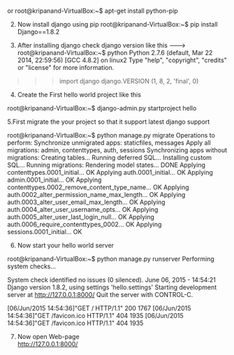 or 
root@kripanand-VirtualBox:~$ apt-get install python-pip 

2. Now install django using pip
root@kripanand-VirtualBox:~$ pip install  Django==1.8.2

3. After installing django check django version like this
--->
root@kripanand-VirtualBox:~$ python
Python 2.7.6 (default, Mar 22 2014, 22:59:56) 
[GCC 4.8.2] on linux2
Type "help", "copyright", "credits" or "license" for more information.
>>> import django
>>> django.VERSION
(1, 8, 2, 'final', 0)
>>> 

4. Create the First hello world project like this 

root@kripanand-VirtualBox:~$ django-admin.py startproject hello

5.First migrate the your project so that it support latest django support

root@kripanand-VirtualBox:~$ python manage.py migrate
Operations to perform:
  Synchronize unmigrated apps: staticfiles, messages
  Apply all migrations: admin, contenttypes, auth, sessions
Synchronizing apps without migrations:
  Creating tables...
    Running deferred SQL...
  Installing custom SQL...
Running migrations:
  Rendering model states... DONE
  Applying contenttypes.0001_initial... OK
  Applying auth.0001_initial... OK
  Applying admin.0001_initial... OK
  Applying contenttypes.0002_remove_content_type_name... OK
  Applying auth.0002_alter_permission_name_max_length... OK
  Applying auth.0003_alter_user_email_max_length... OK
  Applying auth.0004_alter_user_username_opts... OK
  Applying auth.0005_alter_user_last_login_null... OK
  Applying auth.0006_require_contenttypes_0002... OK
  Applying sessions.0001_initial... OK


6. Now start your hello world server

root@kripanand-VirtualBox:~$ python manage.py runserver
Performing system checks...

System check identified no issues (0 silenced).
June 06, 2015 - 14:54:21
Django version 1.8.2, using settings 'hello.settings'
Starting development server at http://127.0.0.1:8000/
Quit the server with CONTROL-C.

[06/Jun/2015 14:54:36]"GET / HTTP/1.1" 200 1767
[06/Jun/2015 14:54:36]"GET /favicon.ico HTTP/1.1" 404 1935
[06/Jun/2015 14:54:36]"GET /favicon.ico HTTP/1.1" 404 1935

7. Now open Web-page  
http://127.0.0.1:8000/

